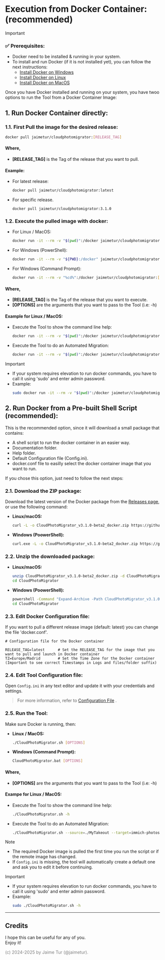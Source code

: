 # Execution from Docker Container: \(recommended)

> [!IMPORTANT] 
> ### ✅ Prerequisites:
> - Docker need to be installed & running in your system.
> - To install and run Docker (if it is not installed yet), you can follow the next instructions:  
>     - [Install Docker on Windows](/help/install-docker/install-docker-windows.md)  
>     - [Install Docker on Linux](/help/install-docker/install-docker-linux.md)  
>     - [Install Docker on MacOS](/help/install-docker/install-docker-macos.md)  


Once you have Docker installed and running on your system, you have twoo options to run the Tool from a Docker Container Image:
## 1. Run Docker Container directly:

### 1.1. First Pull the image for the desired release:
  ```bash
  docker pull jaimetur/cloudphotomigrator:[RELEASE_TAG]
  ```

#### Where,
  - **[RELEASE_TAG]** is the Tag of the release that you want to pull.

#### Example:
  - For latest release:
    ```bash
    docker pull jaimetur/cloudphotomigrator:latest
    ```
  - For specific release.
    ```
    docker pull jaimetur/cloudphotomigrator:3.1.0
    ```


### 1.2. Execute the pulled image with docker:
- For Linux / MacOS: 
  ```bash
  docker run -it --rm -v "$(pwd)":/docker jaimetur/cloudphotomigrator:[RELEASE_TAG] [OPTIONS]
  ```
- For Windows (PowerShell): 
  ```bash
  docker run -it --rm -v "${PWD}:/docker" jaimetur/cloudphotomigrator:[RELEASE_TAG] [OPTIONS]
  ```
- For Windows (Command Prompt): 
  ```bash
  docker run -it --rm -v "%cd%":/docker jaimetur/cloudphotomigrator:[RELEASE_TAG] [OPTIONS]
  ```

#### Where,
  - **[RELEASE_TAG]** is the Tag of the release that you want to execute.
  - **[OPTIONS]** are the arguments that you want to pass to the Tool (i.e: -h)

#### Example for Linux / MacOS:
  - Execute the Tool to show the command line help:
    ```bash
    docker run -it --rm -v "$(pwd)":/docker jaimetur/cloudphotomigrator:latest -h
    ```
  - Execute the Tool to do an Automated Migration:
    ```bash
    docker run -it --rm -v "$(pwd)":/docker jaimetur/cloudphotomigrator:latest --source=./MyTakeout --target=immich-photos
    ```

> [!IMPORTANT]
> - If your system requires elevation to run docker commands, you have to call it using 'sudo' and enter admin password.
> - Example:
>   ```bash
>   sudo docker run -it --rm -v "$(pwd)":/docker jaimetur/cloudphotomigrator:latest -h
>   ```

## 2. Run Docker from a Pre-built Shell Script (recommended):

This is the recommended option, since it will download a small package that contains:
- A shell script to run the docker container in an easier way.
- Documentation folder.
- Help folder.
- Default Configuration file (Config.ini).
- docker.conf file to easilly select the docker container image that you want to run.

If you chose this option, just need to follow the next steps:

### 2.1. Download the ZIP package:

Download the latest version of the Docker package from the [Releases page](https://github.com/jaimetur/CloudPhotoMigrator/releases), or use the following command:

- **Linux/macOS:**
    ```bash
    curl -L -o CloudPhotoMigrator_v3.1.0-beta2_docker.zip https://github.com/jaimetur/CloudPhotoMigrator/releases/download/v3.1.0-beta2/CloudPhotoMigrator_v3.1.0-beta2_docker.zip
    ```
  
- **Windows (PoowerShell):**
    ```bash
    curl.exe -L -o CloudPhotoMigrator_v3.1.0-beta2_docker.zip https://github.com/jaimetur/CloudPhotoMigrator/releases/download/v3.1.0-beta2/CloudPhotoMigrator_v3.1.0-beta2_docker.zip
    ```


### 2.2. Unzip the downloaded package:

- **Linux/macOS:**
    ```bash
    unzip CloudPhotoMigrator_v3.1.0-beta2_docker.zip -d CloudPhotoMigrator
    cd CloudPhotoMigrator
    ```

- **Windows (PoowerShell):**
    ```bash
    powershell -Command "Expand-Archive -Path CloudPhotoMigrator_v3.1.0-beta2_docker.zip -DestinationPath CloudPhotoMigrator"
    cd CloudPhotoMigrator
    ```


### 2.3. Edit Docker Configuration file:   

If you want to pull a different release image (default: latest) you can change the file 'docker.conf'.  

```
# Configuration file for the Docker container

RELEASE_TAG=latest      # Set the RELEASE_TAG for the image that you want to pull and launch in Docker container
TZ=Europe/Madrid        # Set the Time Zone for the Docker container (Important to see correct Timestamps in Logs and files/folder suffix)
```


### 2.4. Edit Tool Configuration file:

Open `Config.ini` in any text editor and update it with your credentials and settings.

> For more information, refer to [Configuration File](/help/0-configuration-file.md) .


### 2.5. Run the Tool:

Make sure Docker is running, then:

- **Linux / MacOS:**
    ```bash
    ./CloudPhotoMigrator.sh [OPTIONS]
    ``` 
- **Windows (Command Prompt):**
    ```bash
    CloudPhotoMigrator.bat [OPTIONS]
    ```

#### Where,
  - **[OPTIONS]** are the arguments that you want to pass to the Tool (i.e: -h)
 
#### Exampe for Linux / MacOS:
  - Execute the Tool to show the command line help:
    ```bash
    ./CloudPhotoMigrator.sh -h
    ```
  - Execute the Tool to do an Automated Migration:
    ```bash
    ./CloudPhotoMigrator.sh --source=./MyTakeout --target=immich-photos
    ```
    
> [!NOTE]
> - The required Docker image is pulled the first time you run the script or if the remote image has changed.
> - If `Config.ini` is missing, the tool will automatically create a default one and ask you to edit it before continuing.

> [!IMPORTANT]
> - If your system requires elevation to run docker commands, you have to call it using 'sudo' and enter admin password.
> - Example:
>   ```bash
>   sudo ./CloudPhotoMigrator.sh -h
>   ```

---
## Credits
I hope this can be useful for any of you.  
Enjoy it!

<span style="color:grey">(c) 2024-2025 by Jaime Tur (@jaimetur).</span> 